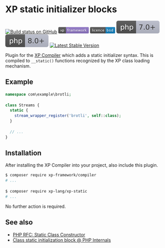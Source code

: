 XP static initializer blocks
============================

[![Build status on GitHub](https://github.com/xp-lang/xp-static/workflows/Tests/badge.svg)](https://github.com/xp-lang/xp-static/actions)
[![XP Framework Module](https://raw.githubusercontent.com/xp-framework/web/master/static/xp-framework-badge.png)](https://github.com/xp-framework/core)
[![BSD Licence](https://raw.githubusercontent.com/xp-framework/web/master/static/licence-bsd.png)](https://github.com/xp-framework/core/blob/master/LICENCE.md)
[![Requires PHP 7.0+](https://raw.githubusercontent.com/xp-framework/web/master/static/php-7_0plus.svg)](http://php.net/)
[![Supports PHP 8.0+](https://raw.githubusercontent.com/xp-framework/web/master/static/php-8_0plus.svg)](http://php.net/)
[![Latest Stable Version](https://poser.pugx.org/xp-lang/xp-static/version.png)](https://packagist.org/packages/xp-lang/xp-static)

Plugin for the [XP Compiler](https://github.com/xp-framework/compiler/) which adds a static initializer syntax. This is compiled to `__static()` functions recognized by the XP class loading mechanism.

Example
-------

```php
namespace com\example\brotli;

class Streams {
  static {
    stream_wrapper_register('brotli', self::class);
  }

  // ...
}
```

Installation
------------
After installing the XP Compiler into your project, also include this plugin.

```bash
$ composer require xp-framework/compiler
# ...

$ composer require xp-lang/xp-static
# ...
```

No further action is required.

See also
--------
* [PHP RFC: Static Class Constructor](https://wiki.php.net/rfc/static_class_constructor)
* [Class static initialization block @ PHP Internals](https://externals.io/message/116031)